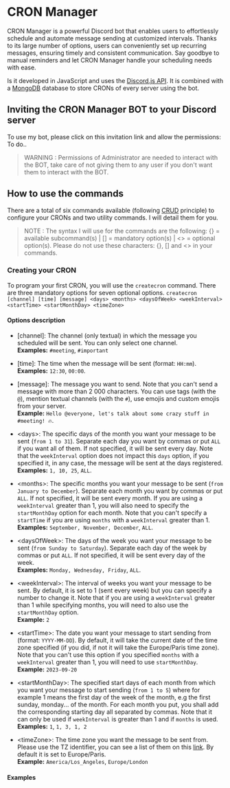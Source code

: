 # CRON Manager

CRON Manager is a powerful Discord bot that enables users to effortlessly schedule and automate message sending at customized intervals. Thanks to its large number of options, users can conveniently set up recurring messages, ensuring timely and consistent communication. Say goodbye to manual reminders and let CRON Manager handle your scheduling needs with ease.
 
Is it developed in JavaScript and uses the [Discord.js API](https://discord.js.org/#/). It is combined with a [MongoDB](https://www.mongodb.com/) database to store CRONs of every server using the bot.

## Inviting the CRON Manager BOT to your Discord server

To use my bot, please click on this invitation link and allow the permissions: To do..

> WARNING : Permissions of Administrator are needed to interact with the BOT, take care of not giving them to any user if you don't want them to interact with the BOT.

## How to use the commands

There are a total of six commands available (following [CRUD](https://fr.wikipedia.org/wiki/CRUD) principle) to configure your CRONs and two utility commands. I will detail them for you.

> NOTE : The syntax I will use for the commands are the following: {} = available subcommand(s) | [] = mandatory option(s) | <> = optional option(s). Please do not use these characters: {}, [] and <> in your commands.

### Creating your CRON

To program your first CRON, you will use the `createcron` command. There are three mandatory options for seven optional options.
```createcron [channel] [time] [message] <days> <months> <daysOfWeek> <weekInterval> <startTime> <startMonthDay> <timeZone>```

#### Options description

- [channel]: The channel (only textual) in which the message you scheduled will be sent. You can only select one channel.\
**Examples:** `#meeting`, `#important`

- [time]: The time when the message will be sent (format: `HH:mm`).\
**Examples:** `12:30`, `00:00`.

- [message]: The message you want to send. Note that you can't send a message with more than 2 000 characters. You can use tags (with the `@`), mention textual channels (with the `#`), use emojis and custom emojis from your server.\
**Example:** `Hello @everyone, let's talk about some crazy stuff in #meeting! 🔥`.

- \<days\>: The specific days of the month you want your message to be sent (`from 1 to 31`). Separate each day you want by commas or put `ALL` if you want all of them. If not specified, it will be sent every day. Note that the `weekInterval` option does not impact this `days` option, if you specified it, in any case, the message will be sent at the days registered.\
**Examples:** `1, 10, 25`, `ALL`.

- \<months\>: The specific months you want your message to be sent (`from January to December`). Separate each month you want by commas or put `ALL`. If not specified, it will be sent every month. If you are using a `weekInterval` greater than 1, you will also need to specify the `startMonthDay` option for each month. Note that you can't specify a `startTime` if you are using `months` with a `weekInterval` greater than 1.\
**Examples:** `September, November, December`, `ALL`.

- \<daysOfWeek\>: The days of the week you want your message to be sent (`from Sunday to Saturday`). Separate each day of the week by commas or put `ALL`. If not specified, it will be sent every day of the week.\
 **Examples:** `Monday, Wednesday, Friday`, `ALL`.

- \<weekInterval\>: The interval of weeks you want your message to be sent. By default, it is set to 1 (sent every week) but you can specify a number to change it. Note that if you are using a `weekInterval` greater than 1 while specifying months, you will need to also use the `startMonthDay` option.\
 **Example:** `2`

- \<startTime\>: The date you want your message to start sending from (format: `YYYY-MM-DD`). By default, it will take the current date of the time zone specified (if you did, if not it will take the Europe/Paris time zone). Note that you can't use this option if you specified `months` with a `weekInterval` greater than 1, you will need to use `startMonthDay`.\
 **Example:** `2023-09-20`

- \<startMonthDay\>: The specified start days of each month from which you want your message to start sending (`from 1 to 5`) where for example 1 means the first day of the week of the month, e.g the first sunday, monday... of the month. For each month you put, you shall add the corresponding starting day all separated by commas. Note that it can only be used if `weekInterval` is greater than 1 and if `months` is used.\
 **Examples:** `1`, `1, 3, 1, 2`

- \<timeZone\>: The time zone you want the message to be sent from. Please use the TZ identifier, you can see a list of them on this [link](https://en.wikipedia.org/wiki/List_of_tz_database_time_zones). By default it is set to Europe/Paris.\
**Example:** `America/Los_Angeles`, `Europe/London`

#### Examples
